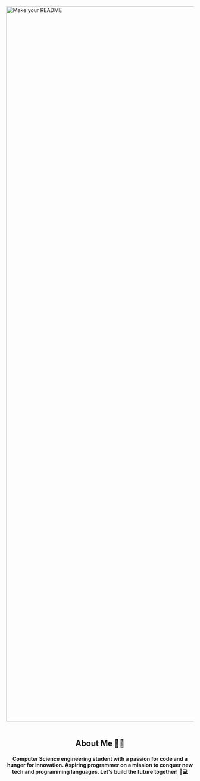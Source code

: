 <img width="1917" alt="Make your README" src="https://github.com/nikunjk9/nikunjk9/assets/140910919/8fa53d5b-b9bf-4fa9-adc8-b51f21fd1b55">



<br/>
<br/>

<h2 align="center"> About Me 👦🏻</h2>
<h4 align="center">Computer Science engineering student with a passion for code and a hunger for innovation. Aspiring programmer on a mission to conquer new tech and programming languages. Let's build the future together! 🚀💻 </h4>

<!--g
**nikunjk9/nikunjk9** is a ✨ _special_ ✨ repository because its `README.md` (this file) appears on your GitHub profile.

Here are some ideas to get you started:

- 🔭 I’m currently working on ...
- 🌱 I’m currently learning ...
- 👯 I’m looking to collaborate on ...
- 🤔 I’m looking for help with ...
- 💬 Ask me about ...
- 📫 How to reach me: ...
- 😄 Pronouns: ...
- ⚡ Fun fact: ...

-->

